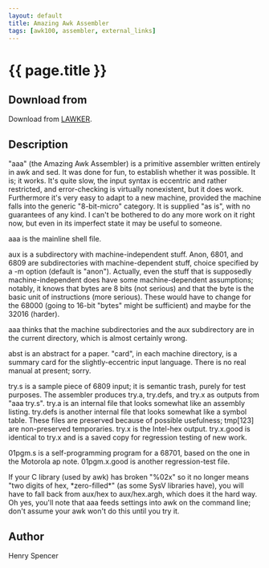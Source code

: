```yaml
---
layout: default
title: Amazing Awk Assembler
tags: [awk100, assembler, external_links]
---
```


# {{ page.title }}

## Download from

Download from [LAWKER][1].

## Description

"aaa" (the Amazing Awk Assembler) is a primitive assembler written
entirely in awk and sed.  It was done for fun, to establish whether
it was possible.  It is; it works.  It's quite slow, the input syntax
is eccentric and rather restricted, and error-checking is virtually
nonexistent, but it does work.  Furthermore it's very easy to adapt to a
new machine, provided the machine falls into the generic "8-bit-micro"
category.  It is supplied "as is", with no guarantees of any kind.
I can't be bothered to do any more work on it right now, but even in
its imperfect state it may be useful to someone.

aaa is the mainline shell file.

aux is a subdirectory with machine-independent stuff.  Anon, 6801, and
6809 are subdirectories with machine-dependent stuff, choice specified
by a -m option (default is "anon").  Actually, even the stuff that
is supposedly machine-independent does have some machine-dependent
assumptions; notably, it knows that bytes are 8 bits (not serious)
and that the byte is the basic unit of instructions (more serious).
These would have to change for the 68000 (going to 16-bit "bytes" might
be sufficient) and maybe for the 32016 (harder).

aaa thinks that the machine subdirectories and the aux subdirectory are
in the current directory, which is almost certainly wrong.

abst is an abstract for a paper.  "card", in each machine directory,
is a summary card for the slightly-eccentric input language.  There is
no real manual at present; sorry.

try.s is a sample piece of 6809 input; it is semantic trash, purely
for test purposes.  The assembler produces try.a, try.defs, and try.x
as outputs from "aaa try.s".  try.a is an internal file that looks
somewhat like an assembly listing.  try.defs is another internal file
that looks somewhat like a symbol table.  These files are preserved
because of possible usefulness; tmp\[123\] are non-preserved temporaries.
try.x is the Intel-hex output.  try.x.good is identical to try.x and is
a saved copy for regression testing of new work.

01pgm.s is a self-programming program for a 68701, based on the one in
the Motorola ap note.  01pgm.x.good is another regression-test file.

If your C library (used by awk) has broken "%02x" so it no longer means
"two digits of hex, \*zero-filled\*" (as some SysV libraries have), you
will have to fall back from aux/hex to aux/hex.argh, which does it the
hard way.  Oh yes, you'll note that aaa feeds settings into awk on the
command line; don't assume your awk won't do this until you try it.

## Author

Henry Spencer

[1]: http://lawker.googlecode.com/svn/fridge/lib/bash/aaa/
